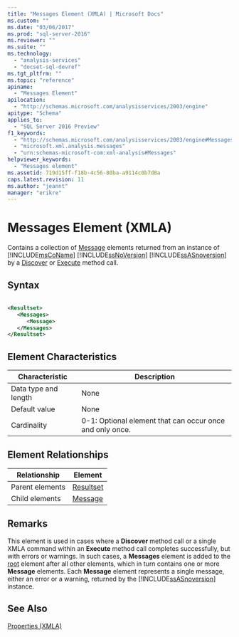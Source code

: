 ```yaml
---
title: "Messages Element (XMLA) | Microsoft Docs"
ms.custom: ""
ms.date: "03/06/2017"
ms.prod: "sql-server-2016"
ms.reviewer: ""
ms.suite: ""
ms.technology: 
  - "analysis-services"
  - "docset-sql-devref"
ms.tgt_pltfrm: ""
ms.topic: "reference"
apiname: 
  - "Messages Element"
apilocation: 
  - "http://schemas.microsoft.com/analysisservices/2003/engine"
apitype: "Schema"
applies_to: 
  - "SQL Server 2016 Preview"
f1_keywords: 
  - "http://schemas.microsoft.com/analysisservices/2003/engine#Messages"
  - "microsoft.xml.analysis.messages"
  - "urn:schemas-microsoft-com:xml-analysis#Messages"
helpviewer_keywords: 
  - "Messages element"
ms.assetid: 719d15ff-f18b-4c56-80ba-a9114c0b7d8a
caps.latest.revision: 11
ms.author: "jeannt"
manager: "erikre"
---
```

# Messages Element (XMLA)
  Contains a collection of [Message](../../../analysis-services/xmla/xml-elements-properties/message-element-xmla.md) elements returned from an instance of [!INCLUDE[msCoName](../../../a9notintoc/includes/msconame-md.md)] [!INCLUDE[ssNoVersion](../../../a9notintoc/includes/ssnoversion-md.md)] [!INCLUDE[ssASnoversion](../../../a9notintoc/includes/ssasnoversion-md.md)] by a [Discover](../../../analysis-services/xmla/xml-elements-methods-discover.md) or [Execute](../../../analysis-services/xmla/xml-elements-methods-execute.md) method call.  
  
## Syntax  
  
```xml  
  
<Resultset>  
   <Messages>  
      <Message>  
   </Messages>  
</Resultset>  
```  
  
## Element Characteristics  
  
|Characteristic|Description|  
|--------------------|-----------------|  
|Data type and length|None|  
|Default value|None|  
|Cardinality|0-1: Optional element that can occur once and only once.|  
  
## Element Relationships  
  
|Relationship|Element|  
|------------------|-------------|  
|Parent elements|[Resultset](../../../analysis-services/xmla/xml-data-types/resultset-data-type-xmla.md)|  
|Child elements|[Message](../../../analysis-services/xmla/xml-elements-properties/message-element-xmla.md)|  
  
## Remarks  
 This element is used in cases where a **Discover** method call or a single XMLA command within an **Execute** method call completes successfully, but with errors or warnings. In such cases, a **Messages** element is added to the [root](../../../analysis-services/xmla/xml-elements-properties/root-element-xmla.md) element after all other elements, which in turn contains one or more **Message** elements. Each **Message** element represents a single message, either an error or a warning, returned by the [!INCLUDE[ssASnoversion](../../../a9notintoc/includes/ssasnoversion-md.md)] instance.  
  
## See Also  
 [Properties &#40;XMLA&#41;](../../../analysis-services/xmla/xml-elements-properties/xml-elements-properties.md)  
  
  